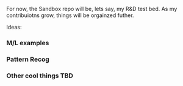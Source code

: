 For now, the Sandbox repo will be, lets say, my R&D test bed.  As my contribuiotns grow, things will be orgainzed futher.

Ideas:
### M/L examples
### Pattern Recog
### Other cool things TBD
